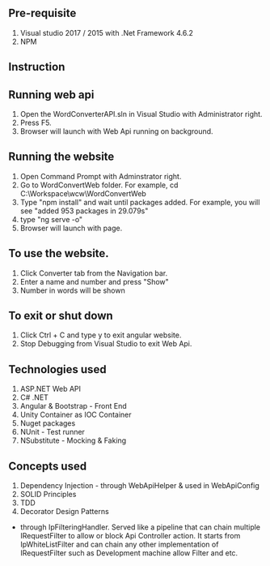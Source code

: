 ## Pre-requisite
1. Visual studio 2017 / 2015 with .Net Framework 4.6.2
2. NPM

## Instruction
## Running web api
1. Open the WordConverterAPI.sln in Visual Studio with Administrator right.
2. Press F5.
3. Browser will launch with Web Api running on background.

## Running the website
1. Open Command Prompt with Adminstrator right.
2. Go to WordConvertWeb folder. For example, cd C:\Workspace\wcw\WordConvertWeb
3. Type "npm install" and wait until packages added. For example, you will see "added 953 packages in 29.079s"
4. type "ng serve -o"
5. Browser will launch with page. 

## To use the website.
1. Click Converter tab from the Navigation bar.
2. Enter a name and number and press "Show"
3. Number in words will be shown

## To exit or shut down
1. Click Ctrl + C and type y to exit angular website.
2. Stop Debugging from Visual Studio to exit Web Api.

## Technologies used
1. ASP.NET Web API
2. C# .NET
3. Angular & Bootstrap - Front End
4. Unity Container as IOC Container
5. Nuget packages
6. NUnit - Test runner
7. NSubstitute - Mocking & Faking

## Concepts used
1. Dependency Injection - through WebApiHelper & used in WebApiConfig
2. SOLID Principles 
3. TDD
4. Decorator Design Patterns 
- through IpFilteringHandler. Served like a pipeline that can chain multiple IRequestFilter to allow or block Api Controller action. 
  It starts from IpWhiteListFilter and can chain any other implementation of IRequestFilter such as Development machine allow Filter and etc.

